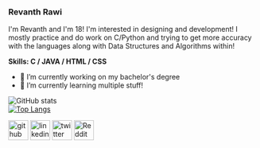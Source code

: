 ### **Revanth Rawi**
I'm Revanth and I'm 18! I'm interested in designing and development! I mostly practice and do work on C/Python and trying to get more accuracy with the languages along with Data Structures and Algorithms within! 

**Skills: C / JAVA / HTML / CSS**

- 🔭 I’m currently working on my bachelor's degree 
- 🌱 I’m currently learning multiple stuff! 

![GitHub stats](https://github-readme-stats.vercel.app/api?username=revanthrawi&show_icons=true)  
[![Top Langs](https://github-readme-stats.vercel.app/api/top-langs/?username=revanthrawi)](https://github.com/anuraghazra/github-readme-stats)



[<img src='https://cdn.jsdelivr.net/npm/simple-icons@3.0.1/icons/github.svg' alt='github' height='40'>](https://github.com/revanthrawi)  [<img src='https://www.flaticon.com/svg/vstatic/svg/174/174857.svg?token=exp=1614871554~hmac=42a9f52d8a9b848debf3db5e19c0818e' alt='linkedin' height='40'>](https://www.linkedin.com/in/revanthrawi/) [<img src='https://www.flaticon.com/svg/vstatic/svg/733/733579.svg?token=exp=1614871622~hmac=92fc718403dadc0decc7a0ff948fedd1' alt='twitter' height='40'>](https://twitter.com/revanthrawi)  [<img src='https://www.flaticon.com/svg/vstatic/svg/2111/2111589.svg?token=exp=1614871668~hmac=9c3d665804771e706660fba11a11f214' alt='Reddit' height='40'>](https://www.reddit.com/user/lawliet_0810)  



